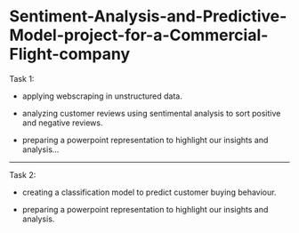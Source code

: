 # Sentiment-Analysis-and-Predictive-Model-project-for-a-Commercial-Flight-company


Task 1:

- applying webscraping in unstructured data.
  
- analyzing customer reviews using sentimental analysis to sort positive and negative reviews.

- preparing a powerpoint representation to highlight our insights and analysis...


-----------------------------------------------------------------------------------------------------------

Task 2:

- creating a classification model to predict customer buying behaviour.

- preparing a powerpoint representation to highlight our insights and analysis.
